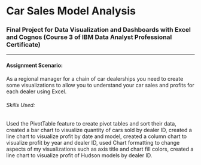# Car Sales Model Analysis
### Final Project for Data Visualization and Dashboards with Excel and Cognos (Course 3 of IBM Data Analyst Professional Certificate)
----------------
#### Assignment Scenario: 
As a regional manager for a chain of car dealerships you need to create some visualizations to allow you to understand your car sales and profits for each dealer using Excel.
###### Skills Used:
Used the PivotTable feature to create pivot tables and sort their data, created a bar chart to visualize quantity of cars sold by dealer ID, created a line chart to visualize profit by date and model, created a column chart to visualize profit by year and dealer ID, used Chart formatting to change aspects of my visualizations such as axis title and chart fill colors, created a line chart to visualize profit of Hudson models by dealer ID. 
